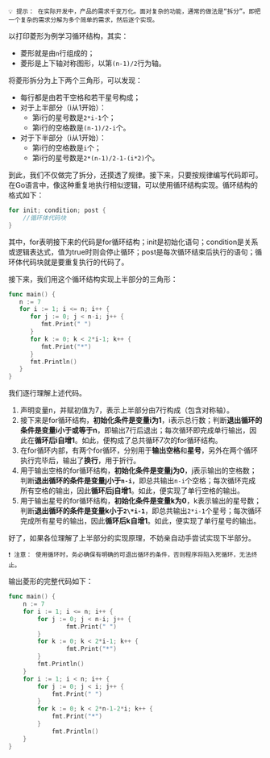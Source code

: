 ```
💡 提示： 在实际开发中，产品的需求千变万化。面对复杂的功能，通常的做法是“拆分”。即把一个复杂的需求分解为多个简单的需求，然后逐个实现。
```

以打印菱形为例学习循环结构，其实：

- 菱形就是由`n`行组成的；
- 菱形是上下轴对称图形，以第`(n-1)/2`行为轴。

将菱形拆分为上下两个三角形，可以发现：

- 每行都是由若干空格和若干星号构成；
- 对于上半部分（i从1开始）：
  - 第i行的星号数是`2*i-1`个；
  - 第i行的空格数是`(n-1)/2-i`个。
- 对于下半部分（i从1开始）：
  - 第i行的空格数是`i`个；
  - 第i行的星号数是`2*(n-1)/2-1-(i*2)`个。

到此，我们不仅做完了拆分，还摸透了规律。接下来，只要按规律编写代码即可。在Go语言中，像这种重复地执行相似逻辑，可以使用循环结构实现。循环结构的格式如下：

```Go
for init; condition; post {
    //循环体代码块
}
```

其中，for表明接下来的代码是for循环结构；init是初始化语句；condition是关系或逻辑表达式，值为true时则会停止循环；post是每次循环结束后执行的语句；循环体代码块就是要重复执行的代码了。

接下来，我们用这个循环结构实现上半部分的三角形：

```Go
func main() {
   n := 7
   for i := 1; i <= n; i++ {
      for j := 0; j < n-i; j++ {
         fmt.Print(" ")
      }
      for k := 0; k < 2*i-1; k++ {
         fmt.Print("*")
      }
      fmt.Println()
   }
}
```

我们逐行理解上述代码。

1. 声明变量n，并赋初值为7，表示上半部分由7行构成（包含对称轴）。
2. 接下来是for循环结构，**初始化条件是变量i为1**，i表示总行数；判断**退出循环的条件是变量i小于或等于n**，即输出7行后退出；每次循环即完成单行输出，因此在**循环后i自增1**。如此，便构成了总共循环7次的for循环结构。
3. 在for循环内部，有两个for循环，分别用于**输出空格**和**星号**，另外在两个循环执行完毕后，输出了**换行**，用于折行。
4. 用于输出空格的for循环结构，**初始化条件是变量j为0**，j表示输出的空格数；判断**退出循环的条件是变量j小于`n-i`**，即总共输出`n-i`个空格；每次循环完成所有空格的输出，因此**循环后j自增1**。如此，便实现了单行空格的输出。
5. 用于输出星号的for循环结构，**初始化条件是变量k为0**，k表示输出的星号数；判断**退出循环的条件是变量k小于`2\*i-1`**，即总共输出`2*i-1`个星号；每次循环完成所有星号的输出，因此**循环后k自增1**。如此，便实现了单行星号的输出。

好了，如果各位理解了上半部分的实现原理，不妨亲自动手尝试实现下半部分。

```
❗️ 注意： 使用循环时，务必确保有明确的可退出循环的条件，否则程序将陷入死循环，无法终止。
```

输出菱形的完整代码如下：

```Go
func main() {
    n := 7
    for i := 1; i <= n; i++ {
        for j := 0; j < n-i; j++ {
                fmt.Print(" ")
        }
        for k := 0; k < 2*i-1; k++ {
                fmt.Print("*")
        }
        fmt.Println()
    }
    for i := 1; i < n; i++ {
        for j := 0; j < i; j++ {
            fmt.Print(" ")
        }
        for k := 0; k < 2*n-1-2*i; k++ {
            fmt.Print("*")
        }
            fmt.Println()
    }
}
```